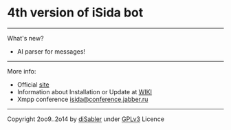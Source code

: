 4th version of iSida bot
======
------

What's new?
* AI parser for messages!

------

More info:
* Official [site](http://isida-bot.com) 
* Information about Installation or Update at [WIKI](http://isida-bot.com/wiki)
* Xmpp conference [isida@conference.jabber.ru](xmpp:isida@conference.jabber.ru?join)

------

Copyright 2oo9..2o14 by [diSabler](http://dsy.name) under [GPLv3](http://www.gnu.org/licenses/gpl.txt) Licence
